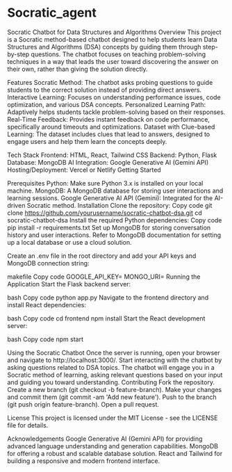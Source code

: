 # Socratic_agent
Socratic Chatbot for Data Structures and Algorithms
Overview
This project is a Socratic method-based chatbot designed to help students learn Data Structures and Algorithms (DSA) concepts by guiding them through step-by-step questions. The chatbot focuses on teaching problem-solving techniques in a way that leads the user toward discovering the answer on their own, rather than giving the solution directly.

Features
Socratic Method: The chatbot asks probing questions to guide students to the correct solution instead of providing direct answers.
Interactive Learning: Focuses on understanding performance issues, code optimization, and various DSA concepts.
Personalized Learning Path: Adaptively helps students tackle problem-solving based on their responses.
Real-Time Feedback: Provides instant feedback on code performance, specifically around timeouts and optimizations.
Dataset with Clue-based Learning: The dataset includes clues that lead to answers, designed to engage users and help them learn the concepts deeply.

Tech Stack
Frontend: HTML, React, Tailwind CSS
Backend: Python, Flask
Database: MongoDB
AI Integration: Google Generative AI (Gemini API)
Hosting/Deployment: Vercel or Netlify
Getting Started

Prerequisites
Python: Make sure Python 3.x is installed on your local machine.
MongoDB: A MongoDB database for storing user interactions and learning sessions.
Google Generative AI API (Gemini): Integrated for the AI-driven Socratic method.
Installation
Clone the repository:
Copy code
git clone https://github.com/yourusername/socratic-chatbot-dsa.git
cd socratic-chatbot-dsa
Install the required Python dependencies:
Copy code
pip install -r requirements.txt
Set up MongoDB for storing conversation history and user interactions.
Refer to MongoDB documentation for setting up a local database or use a cloud solution.

Create an .env file in the root directory and add your API keys and MongoDB connection string:

makefile
Copy code
GOOGLE_API_KEY=<your-google-api-key>
MONGO_URI=<your-mongodb-uri>
Running the Application
Start the Flask backend server:

bash
Copy code
python app.py
Navigate to the frontend directory and install React dependencies:

bash
Copy code
cd frontend
npm install
Start the React development server:

bash
Copy code
npm start


Using the Socratic Chatbot
Once the server is running, open your browser and navigate to http://localhost:3000/.
Start interacting with the chatbot by asking questions related to DSA topics.
The chatbot will engage you in a Socratic method of learning, asking relevant questions based on your input and guiding you toward understanding.
Contributing
Fork the repository.
Create a new branch (git checkout -b feature-branch).
Make your changes and commit them (git commit -am 'Add new feature').
Push to the branch (git push origin feature-branch).
Open a pull request.

License
This project is licensed under the MIT License - see the LICENSE file for details.

Acknowledgements
Google Generative AI (Gemini API) for providing advanced language understanding and generation capabilities.
MongoDB for offering a robust and scalable database solution.
React and Tailwind for building a responsive and modern frontend interface.
